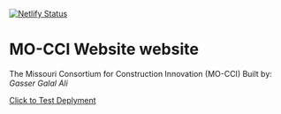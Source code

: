 [![Netlify Status](https://api.netlify.com/api/v1/badges/5a9be29f-e5e4-4fee-bfbe-bd59147f97e7/deploy-status)](https://app.netlify.com/sites/mo-cci/deploys)

# MO-CCI Website website

The Missouri Consortium for Construction Innovation (MO-CCI)
Built by: *Gasser Galal Ali*

<a href="https://mo-cci.netlify.com/">Click to Test Deplyment</a>




